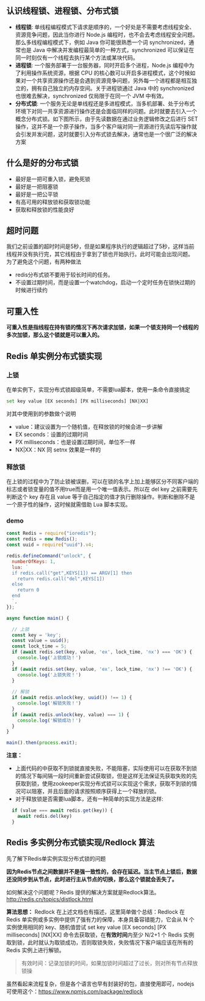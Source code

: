 ## 认识线程锁、进程锁、分布式锁
- **线程锁**: 单线程编程模式下请求是顺序的，一个好处是不需要考虑线程安全、资源竞争问题，因此当你进行 Node.js 编程时，也不会去考虑线程安全问题。那么多线程编程模式下，例如 Java 你可能很熟悉一个词 synchronized，通常也是 Java 中解决并发编程最简单的一种方式，synchronized 可以保证在同一时刻仅有一个线程去执行某个方法或某块代码。
- **进程锁**: 一个服务部署于一台服务器，同时开启多个进程，Node.js 编程中为了利用操作系统资源，根据 CPU 的核心数可以开启多进程模式，这个时候如果对一个共享资源操作还是会遇到资源竞争问题，另外每一个进程都是相互独立的，拥有自己独立的内存空间。关于进程锁通过 Java 中的 synchronized 也很难去解决，synchronized 仅局限于在同一个 JVM 中有效。
- **分布式锁**: 一个服务无论是单线程还是多进程模式，当多机部署、处于分布式环境下对同一共享资源进行操作还是会面临同样的问题。此时就要去引入一个概念分布式锁。如下图所示，由于先读数据在通过业务逻辑修改之后进行 SET 操作，这并不是一个原子操作，当多个客户端对同一资源进行先读后写操作就会引发并发问题，这时就要引入分布式锁去解决，通常也是一个很广泛的解决方案

## 什么是好的分布式锁
- 最好是一把可重入锁，避免死锁
- 最好是一把阻塞锁
- 最好是一把公平锁
- 有高可用的释放锁和获取锁功能
- 获取和释放锁的性能良好

## 超时问题
我们之前设置的超时时间是5秒，但是如果程序执行的逻辑超过了5秒，这样当前线程并没有执行完，其它线程由于拿到了锁也开始执行。此时可能会出现问题。
为了避免这个问题，有两种做法
- redis分布式锁不要用于较长时间的任务。
- 不设置过期时间，而是设置一个watchdog，启动一个定时任务在锁快过期的时候进行续约

## 可重入性
**可重入性是指线程在持有锁的情况下再次请求加锁，如果一个锁支持同一个线程的多次加锁，那么这个锁就是可以重入的。**

## Redis 单实例分布式锁实现

### 上锁
在单实例下，实现分布式锁超级简单，不需要lua脚本，使用一条命令直接搞定
```bash
set key value [EX seconds] [PX milliseconds] [NX|XX]
```
对其中使用到的参数做个说明

- value：建议设置为一个随机值，在释放锁的时候会进一步讲解
- EX seconds：设置的过期时间
- PX milliseconds：也是设置过期时间，单位不一样
- NX|XX：NX 同 setnx 效果是一样的

### 释放锁

在上锁的过程中为了防止锁被误删，可以在锁的名字上加上能够区分不同客户端的标志或者锁变量的值不用true而是用一个唯一值表示。所以在 del key 之前需要先判断这个 key 存在且 value 等于自己指定的值才执行删除操作。判断和删除不是一个原子性的操作，这时候就需借助 Lua 脚本实现。

### demo
```javascript
const Redis = require("ioredis");
const redis = new Redis();
const uuid = require("uuid").v4;

redis.defineCommand("unlock", {
  numberOfKeys: 1,
  lua: `
  if redis.call("get",KEYS[1]) == ARGV[1] then
    return redis.call("del",KEYS[1])
  else
    return 0
  end
  `,
});

async function main() {

  // 上锁
  const key = 'key';
  const value = uuid();
  const lock_time = 5;
  if (await redis.set(key, value, 'ex', lock_time, 'nx') === 'OK') {
    console.log('上锁成功！')
  }
  if (await redis.set(key, value, 'ex', lock_time, 'nx') !== 'OK') {
    console.log('上锁失败！')
  }
  
  // 解锁
  if (await redis.unlock(key, uuid()) !== 1) {
    console.log('解锁失败！')
  }
  if (await redis.unlock(key, value) === 1) {
    console.log('解锁成功！')
  }
}

main().then(process.exit);
```
**注意：**
- 上面代码的中获取不到锁就直接失败，不能阻塞，实际使用可以在获取不到锁的情况下每间隔一段时间重新尝试获取锁，但是这样无法保证先获取失败的先获取到锁，使用zookeeper实现分布式锁可以实现这个需求，获取不到锁的情况可以阻塞，并且后面的请求按照顺序获得上一个释放的锁。
- 对于释放锁是否需要lua脚本，还有一种简单的实现方法是这样:
```javascript
  if (value === await redis.get(key)) {
    await redis.del(key)
  }
```

## Redis 多实例分布式锁实现/Redlock 算法
先了解下Redis单实例实现分布式锁的问题

**因为Redis节点之间数据并不是强一致性的，会存在延迟。当主节点上锁后，数据还没同步到从节点，此时进行主从节点的切换，那么这个锁就会丢失了。**


如何解决这个问题呢？Redis 提供的解决方案就是Redlock算法。http://redis.cn/topics/distlock.html

**算法思想：**
Redlock 在上述文档也有描述，这里简单做个总结：Redlock 在 Redis 单实例或多实例中提供了强有力的保障，本身具备容错能力，它会从 N 个实例使用相同的 key、随机值尝试 set key value [EX seconds] [PX milliseconds] [NX|XX] 命令去获取锁，在**有效时间**内至少 N/2+1 个 Redis 实例取到锁，此时就认为取锁成功，否则取锁失败，失败情况下客户端应该在所有的 Redis 实例上进行解锁。
> 有效时间：记录加锁的时间，如果加锁时间超过了过长，则对所有节点释放锁操

虽然看起来流程复杂，但是各个语言也早有封装好的包，直接使用即可，nodejs可使用这个：https://www.npmjs.com/package/redlock